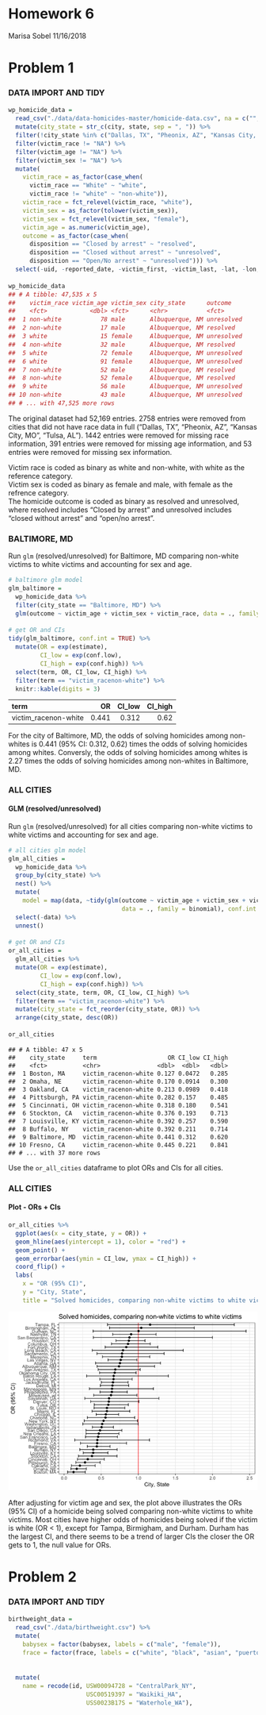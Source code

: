 Homework 6
================
Marisa Sobel
11/16/2018

# Problem 1

### DATA IMPORT AND TIDY

``` r
wp_homicide_data = 
  read_csv("./data/data-homicides-master/homicide-data.csv", na = c("", "Unknown", "NA")) %>% 
  mutate(city_state = str_c(city, state, sep = ", ")) %>% 
  filter(!city_state %in% c("Dallas, TX", "Pheonix, AZ", "Kansas City, MO", "Tulsa, AL")) %>% 
  filter(victim_race != "NA") %>% 
  filter(victim_age != "NA") %>% 
  filter(victim_sex != "NA") %>% 
  mutate(
    victim_race = as_factor(case_when(
      victim_race == "White" ~ "white", 
      victim_race != "white" ~ "non-white")), 
    victim_race = fct_relevel(victim_race, "white"),
    victim_sex = as_factor(tolower(victim_sex)), 
    victim_sex = fct_relevel(victim_sex, "female"), 
    victim_age = as.numeric(victim_age),
    outcome = as_factor(case_when(
      disposition == "Closed by arrest" ~ "resolved",
      disposition == "Closed without arrest" ~ "unresolved", 
      disposition == "Open/No arrest" ~ "unresolved"))) %>% 
  select(-uid, -reported_date, -victim_first, -victim_last, -lat, -lon, -city, -state, -disposition)

wp_homicide_data
## # A tibble: 47,535 x 5
##    victim_race victim_age victim_sex city_state      outcome   
##    <fct>            <dbl> <fct>      <chr>           <fct>     
##  1 non-white           78 male       Albuquerque, NM unresolved
##  2 non-white           17 male       Albuquerque, NM resolved  
##  3 white               15 female     Albuquerque, NM unresolved
##  4 non-white           32 male       Albuquerque, NM resolved  
##  5 white               72 female     Albuquerque, NM unresolved
##  6 white               91 female     Albuquerque, NM unresolved
##  7 non-white           52 male       Albuquerque, NM resolved  
##  8 non-white           52 female     Albuquerque, NM resolved  
##  9 white               56 male       Albuquerque, NM unresolved
## 10 non-white           43 male       Albuquerque, NM unresolved
## # ... with 47,525 more rows
```

The original dataset had 52,169 entries. 2758 entries were removed from
cities that did not have race data in full (“Dallas, TX”, “Pheonix, AZ”,
“Kansas City, MO”, “Tulsa, AL”). 1442 entries were removed for missing
race information, 391 entries were removed for missing age information,
and 53 entries were removed for missing sex information.

Victim race is coded as binary as white and non-white, with white as the
reference category.  
Victim sex is coded as binary as female and male, with female as the
refrence category.  
The homicide outcome is coded as binary as resolved and unresolved,
where resolved includes “Closed by arrest” and unresolved includes
“closed without arrest” and “open/no arrest”.

### BALTIMORE, MD

Run `glm` (resolved/unresolved) for Baltimore, MD comparing non-white
victims to white victims and accounting for sex and age.

``` r
# baltimore glm model 
glm_baltimore = 
  wp_homicide_data %>% 
  filter(city_state == "Baltimore, MD") %>% 
  glm(outcome ~ victim_age + victim_sex + victim_race, data = ., family = binomial)

# get OR and CIs
tidy(glm_baltimore, conf.int = TRUE) %>% 
  mutate(OR = exp(estimate), 
         CI_low = exp(conf.low), 
         CI_high = exp(conf.high)) %>% 
  select(term, OR, CI_low, CI_high) %>% 
  filter(term == "victim_racenon-white") %>% 
  knitr::kable(digits = 3)
```

| term                  |    OR | CI\_low | CI\_high |
| :-------------------- | ----: | ------: | -------: |
| victim\_racenon-white | 0.441 |   0.312 |     0.62 |

For the city of Baltimore, MD, the odds of solving homicides among
non-whites is 0.441 (95% CI: 0.312, 0.62) times the odds of solving
homicides among whites. Conversly, the odds of solving homicides among
whites is 2.27 times the odds of solving homicides among non-whites in
Baltimore, MD.

### ALL CITIES

#### GLM (resolved/unresolved)

Run `glm` (resolved/unresolved) for all cities comparing non-white
victims to white victims and accounting for sex and age.

``` r
# all cities glm model 
glm_all_cities = 
  wp_homicide_data %>% 
  group_by(city_state) %>% 
  nest() %>% 
  mutate(
    model = map(data, ~tidy(glm(outcome ~ victim_age + victim_sex + victim_race, 
                                data = ., family = binomial), conf.int = TRUE))) %>% 
  select(-data) %>% 
  unnest()
  
# get OR and CIs
or_all_cities = 
  glm_all_cities %>% 
  mutate(OR = exp(estimate), 
         CI_low = exp(conf.low), 
         CI_high = exp(conf.high)) %>% 
  select(city_state, term, OR, CI_low, CI_high) %>% 
  filter(term == "victim_racenon-white") %>% 
  mutate(city_state = fct_reorder(city_state, OR)) %>% 
  arrange(city_state, desc(OR))

or_all_cities
```

    ## # A tibble: 47 x 5
    ##    city_state     term                    OR CI_low CI_high
    ##    <fct>          <chr>                <dbl>  <dbl>   <dbl>
    ##  1 Boston, MA     victim_racenon-white 0.127 0.0472   0.285
    ##  2 Omaha, NE      victim_racenon-white 0.170 0.0914   0.300
    ##  3 Oakland, CA    victim_racenon-white 0.213 0.0989   0.418
    ##  4 Pittsburgh, PA victim_racenon-white 0.282 0.157    0.485
    ##  5 Cincinnati, OH victim_racenon-white 0.318 0.180    0.541
    ##  6 Stockton, CA   victim_racenon-white 0.376 0.193    0.713
    ##  7 Louisville, KY victim_racenon-white 0.392 0.257    0.590
    ##  8 Buffalo, NY    victim_racenon-white 0.392 0.211    0.714
    ##  9 Baltimore, MD  victim_racenon-white 0.441 0.312    0.620
    ## 10 Fresno, CA     victim_racenon-white 0.445 0.221    0.841
    ## # ... with 37 more rows

Use the `or_all_cities` dataframe to plot ORs and CIs for all cities.

### ALL CITIES

#### Plot - ORs + CIs

``` r
or_all_cities %>% 
  ggplot(aes(x = city_state, y = OR)) +
  geom_hline(aes(yintercept = 1), color = "red") +
  geom_point() +
  geom_errorbar(aes(ymin = CI_low, ymax = CI_high)) + 
  coord_flip() + 
  labs(
    x = "OR (95% CI)", 
    y = "City, State", 
    title = "Solved homicides, comparing non-white victims to white victims")
```

![](p8105_hw6_ms5533_files/figure-gfm/unnamed-chunk-4-1.png)<!-- -->

After adjusting for victim age and sex, the plot above illustrates the
ORs (95% CI) of a homicide being solved comparing non-white victims to
white victims. Most cities have higher odds of homicides being solved if
the victim is white (OR \< 1), except for Tampa, Birmigham, and Durham.
Durham has the largest CI, and there seems to be a trend of larger CIs
the closer the OR gets to 1, the null value for ORs.

# Problem 2

### DATA IMPORT AND TIDY

``` r
birthweight_data = 
  read_csv("./data/birthweight.csv") %>% 
  mutate(
    babysex = factor(babysex, labels = c("male", "female")), 
    frace = factor(frace, labels = c("white", "black", "asian", "puerto_rican", "other", "unknown")))


  mutate(
    name = recode(id, USW00094728 = "CentralPark_NY", 
                      USC00519397 = "Waikiki_HA",
                      USS0023B17S = "Waterhole_WA"),
```
